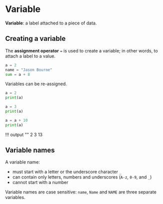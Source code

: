 # Variable

**Variable**: a label attached to a piece of data.

## Creating a variable

The **assignment operator** `=` is used to create a variable; in other words, to attach a label to a value.

```python
a = 2
name = "Jason Bourne"
sum = a + 8
```

Variables can be re-assigned.

```python
a = 2
print(a)

a = 3
print(a)

a = a + 10
print(a)
```

!!! output ""
    2
    3
    13


## Variable names

A variable name:

- must start with a letter or the underscore character `_`
- can contain only letters, numbers and underscores (`A-z`, `0-9`, and `_`)
- cannot start with a number

Variable names are case sensitive: `name`, `Name` and `NAME` are three separate variables.
